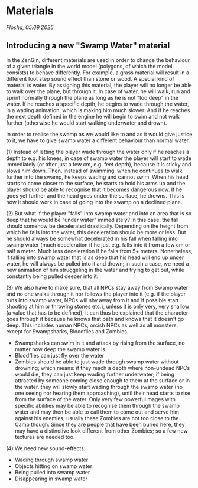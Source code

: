 # Materials

*Flosha, 05.09.2025*


## Introducing a new "Swamp Water" material

In the ZenGin, different materials are used in order to change the behaviour of a given triangle in the world model (polygons, of which the model consists) to behave differently. For example, a grass material will result in a different foot step sound effect than stone or wood. A special kind of material is water. By assigning this material, the player will no longer be able to walk over the plane, but through it. In case of water, he will walk, run and sprint normally through the plane as long as he is not "too deep" in the water. If he reaches a specific depth, he begins to wade through the water, in a wading animation, which is making him much slower. And if he reaches the next depth defined in the engine he will begin to swim and not walk further (otherwise he would start walking underwater and drown). 

In order to realise the swamp as we would like to and as it would give justice to it, we have to give swamp water a different behaviour than normal water. 

(1) Instead of letting the player wade through the water only if he reaches a depth to e.g. his knees, in case of swamp water the player will start to wade immediately (or after just a few cm, e.g. feet depth), because it is sticky and slows him down. Then, instead of swimming, when he continues to walk further into the swamp, he keeps wading and cannot swim. When his head starts to come closer to the surface, he starts to hold his arms up and the player should be able to recognise that it becomes dangerous now. If he goes yet further and the head goes under the surface, he drowns. This is how it should work in case of going into the swamp on a declined plane. 

(2) But what if the player "falls" into swamp water and into an area that is so deep that he would be "under water" immediately? In this case, the fall should somehow be decelerated drastically. Depending on the height from which he falls into the water, this deceleration should be more or less. But he should always be somewhat decelerated in his fall when falling into swamp water (much deceleration if he just e.g. falls into it from a few cm or half a meter. Much less deceleration if he falls from 5+ meters. Nonetheless, if falling into swamp water that is as deep that his head will end up under water, he will always be pulled into it and drown; in such a case, we need a new animation of him struggeling in the water and trying to get out, while constantly being pulled deeper into it. 

(3) We also have to make sure, that all NPCs stay away from Swamp water and no one walks through it nor follows the player into it (e.g. if the player runs into swamp water, NPCs will shy away from it and if possible start shooting at him or throwing stones etc.), unless it is only very, very shallow (a value that has to be defined); it can thus be explained that the character goes through it because he knows that path and knows that it doesn't go deep. This includes human NPCs, orcish NPCs as well as all monsters, except for Swampsharks, Bloodflies and Zombies.
* Swampsharks can swim in it and attack by rising from the surface, no matter how deep the swamp water is
* Bloodflies can just fly over the water
* Zombies should be able to just wade through swamp water without drowning; which means: if they reach a depth where non-undead NPCs would die, they can just keep wading further underwater; if being attracted by someone coming close enough to them at the surface or in the water, they will slowly start wading through the swamp water (no one seeing nor hearing them approaching), until their head starts to rise from the surface of the water. Only very few powerful mages with specific abilities may be able to recognise them through the swamp water and may then be able to call them to come out and serve him against his enemies; usually these Zombies are not too close to the Camp though. Since they are people that have been buried here, they may have a distinctive look different from other Zombies; so a few new textures are needed too. 

(4) We need new sound-effects: 
* Wading through swamp water
* Objects hitting on swamp water
* Being pulled into swamp water
* Disappearing in swamp water

